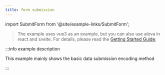 ```yaml
---
title: form submission
---
```


import SubmitForm from '@site/example-links/SubmitForm';

> The example uses vue3 as an example, but you can also use alova in react and svelte. For details, please read the [Getting Started Guide](/v2/tutorial/getting-started);

<SubmitForm></SubmitForm>

:::info example description

This example mainly shows the basic data submission encoding method

:::

